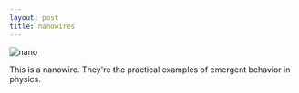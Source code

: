 ```yaml
---
layout: post
title: nanowires
---
```


![nano](/myblog/images/nanowires.jpg)

This is a nanowire. They're the practical examples of emergent behavior in physics.